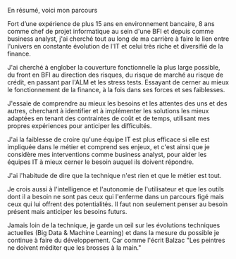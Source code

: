 En résumé, voici mon parcours

Fort d’une expérience de plus 15 ans en environnement bancaire, 8 ans comme chef de projet informatique au sein d'une BFI et depuis comme business analyst, j'ai cherché tout au long de ma carrière à faire le lien entre l'univers en constante évolution de l'IT 
et celui très riche et diversifié de la finance. 

J'ai cherché à englober la couverture fonctionnelle la plus large possible, du front en BFI au direction des risques, du risque de marché au risque de crédit, en passant par l'ALM et les stress tests. Essayant de cerner au mieux le fonctionnement de la finance, à la fois dans ses forces et ses faiblesses.

J'essaie de comprendre au mieux les besoins et les attentes des uns et des autres, cherchant à identifier et à implémenter les solutions les mieux adaptées en tenant des contraintes de coût et de temps, utilisant mes propres expériences pour anticiper les difficultés. 

J'ai la faiblesse de croire qu'une équipe IT est plus efficace si elle est impliquée dans le métier et comprend ses enjeux, et c'est ainsi que je considère mes interventions comme business analyst, pour aider les équipes IT à mieux cerner le besoin auquel ils doivent répondre. 

J'ai l'habitude de dire que la technique n'est rien et que le métier est tout.

Je crois aussi à l'intelligence et l'autonomie de l'utilisateur et que les outils dont il a besoin ne sont pas ceux qui l'enferme dans un parcours figé mais ceux qui lui offrent des potentialités. Il faut non seulement penser au besoin présent mais anticiper les besoins futurs.

Jamais loin de la technique, je garde un œil sur les évolutions techniques actuelles (Big Data & Machine Learning) et dans la mesure du possible je continue à faire du développement. Car comme l'écrit Balzac "Les peintres ne doivent méditer que les brosses à la main."
